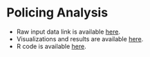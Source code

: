 # Policing Analysis

* Raw input data link is available [here](https://uchicago.box.com/s/iosfj1fgeg4sbdkpar6xrpiwofu3p3kq).
* Visualizations and results are available [here](https://uchicago.box.com/s/bd93d1sbt0olij6wst6opzf0yhugzrgm).
* R code is available [here](https://github.com/mansueto-institute/policing-analysis/blob/master/code/complete_analysis.R).
